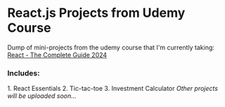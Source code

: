 # React.js Projects from Udemy Course

Dump of mini-projects from the udemy course that I'm currently taking:
[React - The Complete Guide 2024](https://www.udemy.com/course/react-the-complete-guide-incl-redux)

<h3>Includes:</h3>
1. React Essentials
2. Tic-tac-toe
3. Investment Calculator
<i>Other projects will be uploaded soon...</i>
